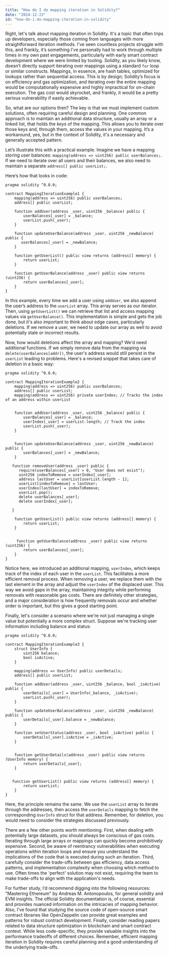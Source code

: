 ```yaml
---
title: "How do I do mapping iteration in Solidity?"
date: "2024-12-23"
id: "how-do-i-do-mapping-iteration-in-solidity"
---
```


Right, let's talk about mapping iteration in Solidity. It's a topic that often trips up developers, especially those coming from languages with more straightforward iteration methods. I’ve seen countless projects struggle with this, and frankly, it’s something I've personally had to work through multiple times in my own past engagements, particularly with early smart contract development where we were limited by tooling. Solidity, as you likely know, doesn’t directly support iterating over mappings using a standard `for` loop or similar constructs. Mappings, in essence, are hash tables, optimized for lookups rather than sequential access. This is by design; Solidity’s focus is on efficiency and gas optimization, and iterating over the entire mapping would be computationally expensive and highly impractical for on-chain execution. The gas cost would skyrocket, and frankly, it would be a pretty serious vulnerability if easily achievable.

So, what are our options then? The key is that we must implement custom solutions, often requiring careful design and planning. One common approach is to maintain an additional data structure, usually an array or a linked list, that holds the *keys* of the mapping. This allows you to iterate over those keys and, through them, access the values in your mapping. It’s a workaround, yes, but in the context of Solidity, it's a necessary and generally accepted pattern.

Let’s illustrate this with a practical example. Imagine we have a mapping storing user balances: `mapping(address => uint256) public userBalances;`. If we need to iterate over all users and their balances, we also need to maintain a separate `address[] public userList;`.

Here’s how that looks in code:

```solidity
pragma solidity ^0.8.0;

contract MappingIterationExample1 {
    mapping(address => uint256) public userBalances;
    address[] public userList;

    function addUser(address _user, uint256 _balance) public {
        userBalances[_user] = _balance;
        userList.push(_user);
    }

    function updateUserBalance(address _user, uint256 _newBalance) public {
       userBalances[_user] = _newBalance;
    }

    function getUserList() public view returns (address[] memory) {
        return userList;
    }

    function getUserBalance(address _user) public view returns (uint256) {
        return userBalances[_user];
    }
}
```

In this example, every time we add a user using `addUser`, we also append the user’s address to the `userList` array. This array serves as our iterator. Then, using `getUserList()` we can retrieve that list and access mapping values via `getUserBalance()`. This implementation is simple and gets the job done, but it's also important to think about edge cases, particularly deletions. If we remove a user, we need to update our array as well to avoid potentially stale or incorrect results.

Now, how would deletions affect the array and mapping? We'd need additional functions. If we simply remove data from the mapping via `delete(userBalances[addr])`, the user's address would still persist in the `userList` leading to problems. Here's a revised snippet that takes care of deletion in a basic way:

```solidity
pragma solidity ^0.8.0;

contract MappingIterationExample2 {
    mapping(address => uint256) public userBalances;
    address[] public userList;
    mapping(address => uint256) private userIndex; // Tracks the index of an address within userList


    function addUser(address _user, uint256 _balance) public {
        userBalances[_user] = _balance;
        userIndex[_user] = userList.length; // Track the index
        userList.push(_user);
    }


    function updateUserBalance(address _user, uint256 _newBalance) public {
        userBalances[_user] = _newBalance;
    }

   function removeUser(address _user) public {
      require(userBalances[_user] > 0, "User does not exist");
      uint256 indexToRemove = userIndex[_user];
      address lastUser = userList[userList.length - 1];
      userList[indexToRemove] = lastUser;
      userIndex[lastUser] = indexToRemove;
      userList.pop();
      delete userBalances[_user];
      delete userIndex[_user];

   }

    function getUserList() public view returns (address[] memory) {
        return userList;
    }


     function getUserBalance(address _user) public view returns (uint256) {
        return userBalances[_user];
    }
}
```

Notice here, we introduced an additional mapping, `userIndex`, which keeps track of the index of each user in the `userList`. This facilitates a more efficient removal process. When removing a user, we replace them with the last element in the array and adjust the `userIndex` of the displaced user. This way we avoid gaps in the array, maintaining integrity while performing removals with reasonable gas costs. There are definitely other strategies, and a major consideration is how frequently removals occur and whether order is important, but this gives a good starting point.

Finally, let's consider a scenario where we're not just managing a single value but potentially a more complex struct. Suppose we're tracking user information including balance and status:

```solidity
pragma solidity ^0.8.0;

contract MappingIterationExample3 {
    struct UserInfo {
        uint256 balance;
        bool isActive;
    }

    mapping(address => UserInfo) public userDetails;
    address[] public userList;

    function addUser(address _user, uint256 _balance, bool _isActive) public {
        userDetails[_user] = UserInfo(_balance, _isActive);
        userList.push(_user);
    }

    function updateUserBalance(address _user, uint256 _newBalance) public {
        userDetails[_user].balance = _newBalance;
    }

    function setUserStatus(address _user, bool _isActive) public {
        userDetails[_user].isActive = _isActive;
    }


    function getUserDetails(address _user) public view returns (UserInfo memory) {
        return userDetails[_user];
    }


   function getUserList() public view returns (address[] memory) {
        return userList;
    }
}
```

Here, the principle remains the same. We use the `userList` array to iterate through the addresses, then access the `userDetails` mapping to fetch the corresponding `UserInfo` struct for that address. Remember, for deletion, you would need to consider the strategies discussed previously.

There are a few other points worth mentioning. First, when dealing with potentially large datasets, you should always be conscious of gas costs. Iterating through large arrays or mappings can quickly become prohibitively expensive. Second, be aware of reentrancy vulnerabilities when executing operations within iteration loops and ensure you understand the implications of the code that is executed during such an iteration. Third, carefully consider the trade-offs between gas efficiency, data access patterns, and implementation complexity when choosing which method to use. Often times the 'perfect' solution may not exist, requiring the team to make trade-offs to align with the application's needs.

For further study, I’d recommend digging into the following resources: "Mastering Ethereum" by Andreas M. Antonopoulos, for general solidity and EVM insights. The official Solidity documentation is, of course, essential and provides nuanced information on the intricacies of mapping behavior. Also, I’ve found that studying the source code of open-source smart contract libraries like OpenZeppelin can provide great examples and patterns for robust contract development. Finally, consider reading papers related to data structure optimization in blockchain and smart contract context. While less code-specific, they provide valuable insights into the performance tradeoffs of different choices. Remember, efficient mapping iteration in Solidity requires careful planning and a good understanding of the underlying trade-offs.

